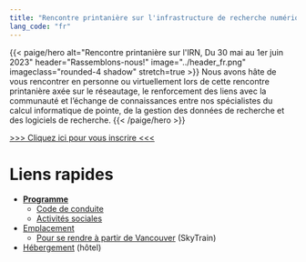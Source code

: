 ```yaml
---
title: "Rencontre printanière sur l'infrastructure de recherche numérique"
lang_code: "fr"
---
```


{{< paige/hero
    alt="Rencontre printanière sur l'IRN, Du 30 mai au 1er juin 2023"
    header="Rassemblons-nous!"
    image="../header_fr.png"
    imageclass="rounded-4 shadow"
    stretch=true >}}
Nous avons hâte de vous rencontrer en personne ou virtuellement lors de cette
rencontre printanière axée sur le réseautage, le renforcement des liens avec
la communauté et l’échange de connaissances entre nos spécialistes
du calcul informatique de pointe,
de la gestion des données de recherche
et des logiciels de recherche.
{{< /paige/hero >}}

<p class="text-center">
  <a class="btn btn-primary btn-lg" href="https://www.eventbrite.ca/e/spring-dri-connect-rencontre-printaniere-sur-lirn-tickets-600841572317" role="button" aria-disabled="true">
    &gt;&gt;&gt; Cliquez ici pour vous inscrire &lt;&lt;&lt;
  </a>
</p>

# Liens rapides

* [**Programme**](/fr/programme/)
  * [Code de conduite](/fr/code_de_conduite/)
  * [Activités sociales](/fr/programme/#activités-sociales)
* [Emplacement](/fr/assister/#emplacement)
  * [Pour se rendre à partir de Vancouver](/fr/assister/#pour-se-rendre-à-partir-de-vancouver)
    (SkyTrain)
* [Hébergement](/fr/assister/#hébergement) (hôtel)
